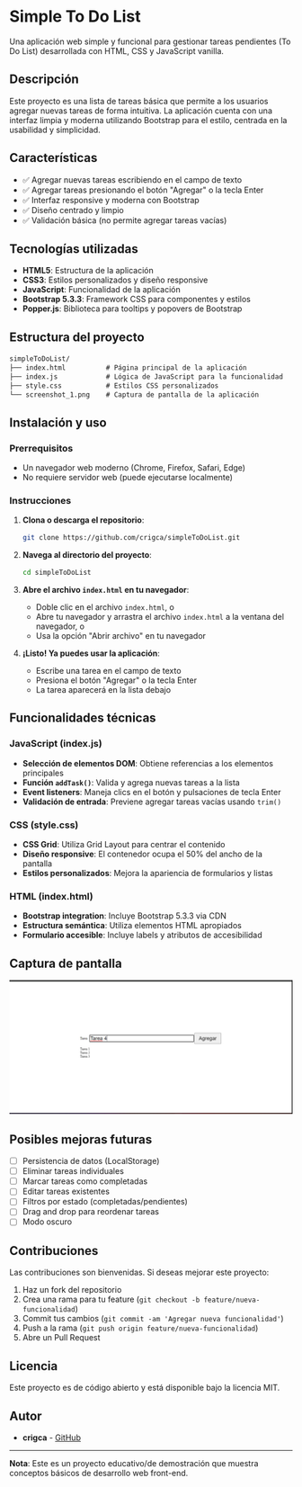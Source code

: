 # Simple To Do List

Una aplicación web simple y funcional para gestionar tareas pendientes (To Do List) desarrollada con HTML, CSS y JavaScript vanilla.

## Descripción

Este proyecto es una lista de tareas básica que permite a los usuarios agregar nuevas tareas de forma intuitiva. La aplicación cuenta con una interfaz limpia y moderna utilizando Bootstrap para el estilo, centrada en la usabilidad y simplicidad.

## Características

- ✅ Agregar nuevas tareas escribiendo en el campo de texto
- ✅ Agregar tareas presionando el botón "Agregar" o la tecla Enter
- ✅ Interfaz responsive y moderna con Bootstrap
- ✅ Diseño centrado y limpio
- ✅ Validación básica (no permite agregar tareas vacías)

## Tecnologías utilizadas

- **HTML5**: Estructura de la aplicación
- **CSS3**: Estilos personalizados y diseño responsive
- **JavaScript**: Funcionalidad de la aplicación
- **Bootstrap 5.3.3**: Framework CSS para componentes y estilos
- **Popper.js**: Biblioteca para tooltips y popovers de Bootstrap

## Estructura del proyecto

```
simpleToDoList/
├── index.html          # Página principal de la aplicación
├── index.js            # Lógica de JavaScript para la funcionalidad
├── style.css           # Estilos CSS personalizados
└── screenshot_1.png    # Captura de pantalla de la aplicación
```

## Instalación y uso

### Prerrequisitos
- Un navegador web moderno (Chrome, Firefox, Safari, Edge)
- No requiere servidor web (puede ejecutarse localmente)

### Instrucciones

1. **Clona o descarga el repositorio**:
   ```bash
   git clone https://github.com/crigca/simpleToDoList.git
   ```

2. **Navega al directorio del proyecto**:
   ```bash
   cd simpleToDoList
   ```

3. **Abre el archivo `index.html` en tu navegador**:
   - Doble clic en el archivo `index.html`, o
   - Abre tu navegador y arrastra el archivo `index.html` a la ventana del navegador, o
   - Usa la opción "Abrir archivo" en tu navegador

4. **¡Listo! Ya puedes usar la aplicación**:
   - Escribe una tarea en el campo de texto
   - Presiona el botón "Agregar" o la tecla Enter
   - La tarea aparecerá en la lista debajo

## Funcionalidades técnicas

### JavaScript (index.js)
- **Selección de elementos DOM**: Obtiene referencias a los elementos principales
- **Función `addTask()`**: Valida y agrega nuevas tareas a la lista
- **Event listeners**: Maneja clics en el botón y pulsaciones de tecla Enter
- **Validación de entrada**: Previene agregar tareas vacías usando `trim()`

### CSS (style.css)
- **CSS Grid**: Utiliza Grid Layout para centrar el contenido
- **Diseño responsive**: El contenedor ocupa el 50% del ancho de la pantalla
- **Estilos personalizados**: Mejora la apariencia de formularios y listas

### HTML (index.html)
- **Bootstrap integration**: Incluye Bootstrap 5.3.3 via CDN
- **Estructura semántica**: Utiliza elementos HTML apropiados
- **Formulario accesible**: Incluye labels y atributos de accesibilidad

## Captura de pantalla

![Screenshot de la aplicación](screenshot_1.png)

## Posibles mejoras futuras

- [ ] Persistencia de datos (LocalStorage)
- [ ] Eliminar tareas individuales
- [ ] Marcar tareas como completadas
- [ ] Editar tareas existentes
- [ ] Filtros por estado (completadas/pendientes)
- [ ] Drag and drop para reordenar tareas
- [ ] Modo oscuro

## Contribuciones

Las contribuciones son bienvenidas. Si deseas mejorar este proyecto:

1. Haz un fork del repositorio
2. Crea una rama para tu feature (`git checkout -b feature/nueva-funcionalidad`)
3. Commit tus cambios (`git commit -am 'Agregar nueva funcionalidad'`)
4. Push a la rama (`git push origin feature/nueva-funcionalidad`)
5. Abre un Pull Request

## Licencia

Este proyecto es de código abierto y está disponible bajo la licencia MIT.

## Autor

- **crigca** - [GitHub](https://github.com/crigca)

---

**Nota**: Este es un proyecto educativo/de demostración que muestra conceptos básicos de desarrollo web front-end.
